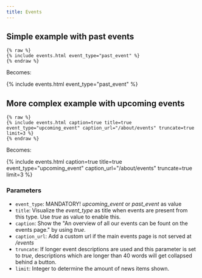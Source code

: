 ```yaml
---
title: Events
---
```


## Simple example with past events

```
{% raw %}
{% include events.html event_type="past_event" %}
{% endraw %}
```

Becomes:

{% include events.html event_type="past_event" %}

## More complex example with upcoming events

```
{% raw %}
{% include events.html caption=true title=true event_type="upcoming_event" caption_url="/about/events" truncate=true limit=3 %}
{% endraw %}
```

Becomes:

{% include events.html caption=true title=true event_type="upcoming_event" caption_url="/about/events" truncate=true limit=3 %}

### Parameters

* `event_type`: MANDATORY! *upcoming_event* or *past_event* as value
* `title`: Visualize the *event_type* as title when events are present from this type. Use *true* as value to enable this.
* `caption`: Show the "An overview of all our events can be fount on the events page." by using *true*.
* `caption_url`: Add a custom url if the main events page is not served at */events*
* `truncate`: If longer event descriptions are used and this parameter is set to *true*, descriptions which are longer than 40 words will get collapsed behind a button.
* `limit`: Integer to determine the amount of news items shown.




